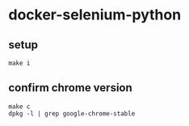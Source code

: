 # docker-selenium-python

## setup

```
make i
```

## confirm chrome version

```
make c
dpkg -l | grep google-chrome-stable
```